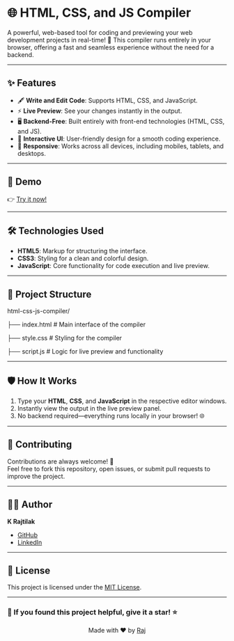 # 🌐 HTML, CSS, and JS Compiler
A powerful, web-based tool for coding and previewing your web development projects in real-time!
🚀 This compiler runs entirely in your browser, offering a fast and seamless experience without the need for a backend.

---

## ✨ Features

- 🖋️ **Write and Edit Code**: Supports HTML, CSS, and JavaScript.
- ⚡ **Live Preview**: See your changes instantly in the output.
- 🖥️ **Backend-Free**: Built entirely with front-end technologies (HTML, CSS, and JS).
- 🎨 **Interactive UI**: User-friendly design for a smooth coding experience.
- 📱 **Responsive**: Works across all devices, including mobiles, tablets, and desktops.

---

## 🚀 Demo

👉 [Try it now!](https://rajtilak-2020.github.io/HTML-CSS-JS-compiler/)  

---

## 🛠️ Technologies Used

- **HTML5**: Markup for structuring the interface.
- **CSS3**: Styling for a clean and colorful design.
- **JavaScript**: Core functionality for code execution and live preview.

---


## 📂 Project Structure
html-css-js-compiler/ 

├── index.html # Main interface of the compiler 

├── style.css # Styling for the compiler 

├── script.js # Logic for live preview and functionality


---

## 🛡️ How It Works

1. Type your **HTML**, **CSS**, and **JavaScript** in the respective editor windows.
2. Instantly view the output in the live preview panel.
3. No backend required—everything runs locally in your browser! 🌐

---

## 🌈 Contributing

Contributions are always welcome! 🎉  
Feel free to fork this repository, open issues, or submit pull requests to improve the project.

---

## 🧑‍💻 Author

**K Rajtilak**  
- [GitHub](https://github.com/rajtilak-2020)  
- [LinkedIn](www.linkedin.com/in/krajtilak2020)  
 
---

## 📜 License

This project is licensed under the [MIT License](LICENSE).  

---

### 🌟 If you found this project helpful, give it a star! ⭐
<p align="center">
    Made with ❤️ by <a href="https://github.com/rajtilak-2020">Raj</a>
</p>

